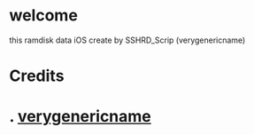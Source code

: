 # welcome 


this ramdisk data iOS create by SSHRD_Scrip (verygenericname)


# Credits
# . [verygenericname](https://github.com/verygenericname)
